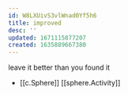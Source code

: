 ```yaml
---
id: W8LXUivS3vlWnad0Yf5h6
title: improved
desc: ''
updated: 1671115877207
created: 1635889667380
---
```





leave it better than you found it

- [[c.Sphere]] [[sphere.Activity]]
